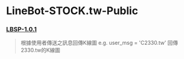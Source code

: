 # LineBot-STOCK.tw-Public

### [LBSP-1.0.1](https://github.com/hsiangjenli/LineBot-STOCK.tw-Public/tree/LBSP-1.0.1)
>根據使用者傳送之訊息回傳K線圖
>e.g. user_msg = 'C2330.tw' 回傳2330.tw的K線圖
